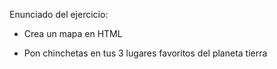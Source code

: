 Enunciado del ejercicio:

- Crea un mapa en HTML

- Pon chinchetas en tus 3 lugares favoritos del planeta tierra
